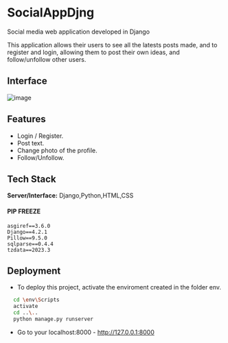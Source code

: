 # SocialAppDjng
Social media web application developed in Django

This application allows their users to see all the latests posts made, and to register and login, allowing them to post their own ideas, and follow/unfollow other users.

## Interface
![image](https://github.com/Archi657/SocialAppDjng/assets/40327956/37ed04e1-a978-4613-a5ad-83794e3af9b0)

## Features

- Login / Register.
- Post text.
- Change photo of the profile.
- Follow/Unfollow.

## Tech Stack

**Server/Interface:** Django,Python,HTML,CSS
#### PIP FREEZE
```
asgiref==3.6.0
Django==4.2.1
Pillow==9.5.0
sqlparse==0.4.4
tzdata==2023.3
```




## Deployment

- To deploy this project, activate the enviroment created in the folder env.

```bash
  cd \env\Scripts
  activate
  cd ..\..
  python manage.py runserver
```
- Go to your localhost:8000 - http://127.0.0.1:8000
